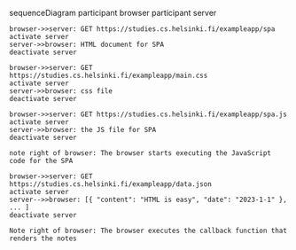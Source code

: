 sequenceDiagram
	participant browser
	participant server

	browser->>server: GET https://studies.cs.helsinki.fi/exampleapp/spa
	activate server
	server->>browser: HTML document for SPA
	deactivate server
	
	browser->>server: GET https://studies.cs.helsinki.fi/exampleapp/main.css
	activate server
	server->>browser: css file
	deactivate server
	
	browser->>server: GET https://studies.cs.helsinki.fi/exampleapp/spa.js
	activate server
	server->>browser: the JS file for SPA
	deactivate server

	note right of browser: The browser starts executing the JavaScript code for the SPA

	browser->>server: GET https://studies.cs.helsinki.fi/exampleapp/data.json 
	activate server
	server-->>browser: [{ "content": "HTML is easy", "date": "2023-1-1" }, ... ]	
	deactivate server

	Note right of browser: The browser executes the callback function that renders the notes


